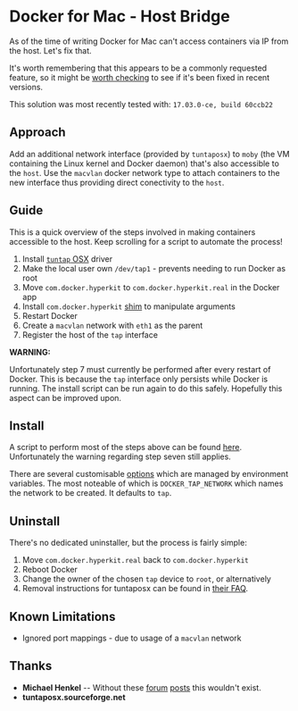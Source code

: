 # Docker for Mac - Host Bridge

As of the time of writing Docker for Mac can't access containers via IP from
the host. Let's fix that.

It's worth remembering that this appears to be a commonly requested feature, so
it might be [worth checking][docker-for-mac-networking] to see if it's been
fixed in recent versions.

This solution was most recently tested with: `17.03.0-ce, build 60ccb22`

[docker-for-mac-networking]: https://docs.docker.com/docker-for-mac/networking/

## Approach

Add an additional network interface (provided by `tuntaposx`) to `moby` (the VM
containing the Linux kernel and Docker daemon) that's also accessible to the
`host`. Use the `macvlan` docker network type to attach containers to the new
interface thus providing direct conectivity to the `host`.

## Guide

This is a quick overview of the steps involved in making containers accessible
to the host. Keep scrolling for a script to automate the process!

1. Install [`tuntap` OSX][tto] driver
2. Make the local user own `/dev/tap1` - prevents needing to run Docker as root
3. Move `com.docker.hyperkit` to `com.docker.hyperkit.real` in the Docker app
4. Install `com.docker.hyperkit` [shim][shim] to manipulate arguments
5. Restart Docker
6. Create a `macvlan` network with `eth1` as the parent
7. Register the host of the `tap` interface

**WARNING:**

Unfortunately step 7 must currently be performed after every restart of Docker.
This is because the `tap` interface only persists while Docker is running. The
install script can be run again to do this safely. Hopefully this aspect can be
improved upon.

[tto]: http://tuntaposx.sourceforge.net/
[shim]: /install.sh#L38-L57

## Install

A script to perform most of the steps above can be found [here][script].
Unfortunately the warning regarding step seven still applies.

There are several customisable [options][opts] which are managed by environment
variables. The most noteable of which is `DOCKER_TAP_NETWORK` which names the
network to be created. It defaults to `tap`.

[script]: /install.sh
[opts]: /install.sh#L83-L88

## Uninstall

There's no dedicated uninstaller, but the process is fairly simple:

1. Move `com.docker.hyperkit.real` back to `com.docker.hyperkit`
2. Reboot Docker
3. Change the owner of the chosen `tap` device to `root`, or alternatively
4. Removal instructions for tuntaposx can be found in [their FAQ][ttofaq].

[ttofaq]: http://tuntaposx.sourceforge.net/faq.xhtml

## Known Limitations

- Ignored port mappings - due to usage of a `macvlan` network

## Thanks

- **Michael Henkel** --
  Without these [forum][mhenkel1] [posts][mhenkel2] this wouldn't exist.
- **tuntaposx.sourceforge.net**

[mhenkel1]: https://forums.docker.com/t/support-tap-interface-for-direct-container-access-incl-multi-host/17835/2
[mhenkel2]: https://forums.docker.com/t/support-tap-interface-for-direct-container-access-incl-multi-host/17835/3
